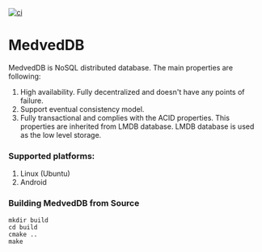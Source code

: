 [![ci][badge.ci]][ci]

[badge.ci]: https://github.com/wwwVladislav/MedvedDB/workflows/C/C++%20CI/badge.svg?branch=master

[ci]: https://github.com/wwwVladislav/MedvedDB/actions

# MedvedDB
MedvedDB is NoSQL distributed database.
The main properties are following:
1. High availability. Fully decentralized and doesn't have any points of failure.
2. Support eventual consistency model.
3. Fully transactional and complies with the ACID properties. This properties are inherited from LMDB database. LMDB database is used as the low level storage.

### Supported platforms:
1. Linux (Ubuntu)
2. Android

### Building MedvedDB from Source
```
mkdir build
cd build
cmake ..
make
```
